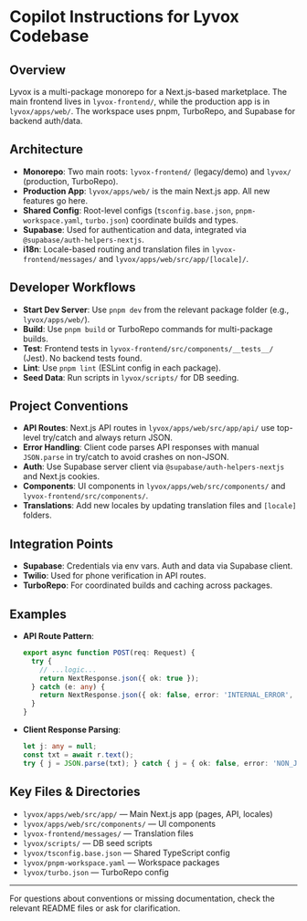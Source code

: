 # Copilot Instructions for Lyvox Codebase

## Overview
Lyvox is a multi-package monorepo for a Next.js-based marketplace. The main frontend lives in `lyvox-frontend/`, while the production app is in `lyvox/apps/web/`. The workspace uses pnpm, TurboRepo, and Supabase for backend auth/data.

## Architecture
- **Monorepo**: Two main roots: `lyvox-frontend/` (legacy/demo) and `lyvox/` (production, TurboRepo).
- **Production App**: `lyvox/apps/web/` is the main Next.js app. All new features go here.
- **Shared Config**: Root-level configs (`tsconfig.base.json`, `pnpm-workspace.yaml`, `turbo.json`) coordinate builds and types.
- **Supabase**: Used for authentication and data, integrated via `@supabase/auth-helpers-nextjs`.
- **i18n**: Locale-based routing and translation files in `lyvox-frontend/messages/` and `lyvox/apps/web/src/app/[locale]/`.

## Developer Workflows
- **Start Dev Server**: Use `pnpm dev` from the relevant package folder (e.g., `lyvox/apps/web/`).
- **Build**: Use `pnpm build` or TurboRepo commands for multi-package builds.
- **Test**: Frontend tests in `lyvox-frontend/src/components/__tests__/` (Jest). No backend tests found.
- **Lint**: Use `pnpm lint` (ESLint config in each package).
- **Seed Data**: Run scripts in `lyvox/scripts/` for DB seeding.

## Project Conventions
- **API Routes**: Next.js API routes in `lyvox/apps/web/src/app/api/` use top-level try/catch and always return JSON.
- **Error Handling**: Client code parses API responses with manual `JSON.parse` in try/catch to avoid crashes on non-JSON.
- **Auth**: Use Supabase server client via `@supabase/auth-helpers-nextjs` and Next.js cookies.
- **Components**: UI components in `lyvox/apps/web/src/components/` and `lyvox-frontend/src/components/`.
- **Translations**: Add new locales by updating translation files and `[locale]` folders.

## Integration Points
- **Supabase**: Credentials via env vars. Auth and data via Supabase client.
- **Twilio**: Used for phone verification in API routes.
- **TurboRepo**: For coordinated builds and caching across packages.

## Examples
- **API Route Pattern**:
  ```ts
  export async function POST(req: Request) {
    try {
      // ...logic...
      return NextResponse.json({ ok: true });
    } catch (e: any) {
      return NextResponse.json({ ok: false, error: 'INTERNAL_ERROR', detail: String(e?.message || e) }, { status: 500 });
    }
  }
  ```
- **Client Response Parsing**:
  ```ts
  let j: any = null;
  const txt = await r.text();
  try { j = JSON.parse(txt); } catch { j = { ok: false, error: 'NON_JSON_RESPONSE', detail: txt.slice(0,200) }; }
  ```

## Key Files & Directories
- `lyvox/apps/web/src/app/` — Main Next.js app (pages, API, locales)
- `lyvox/apps/web/src/components/` — UI components
- `lyvox-frontend/messages/` — Translation files
- `lyvox/scripts/` — DB seed scripts
- `lyvox/tsconfig.base.json` — Shared TypeScript config
- `lyvox/pnpm-workspace.yaml` — Workspace packages
- `lyvox/turbo.json` — TurboRepo config

---
For questions about conventions or missing documentation, check the relevant README files or ask for clarification.
